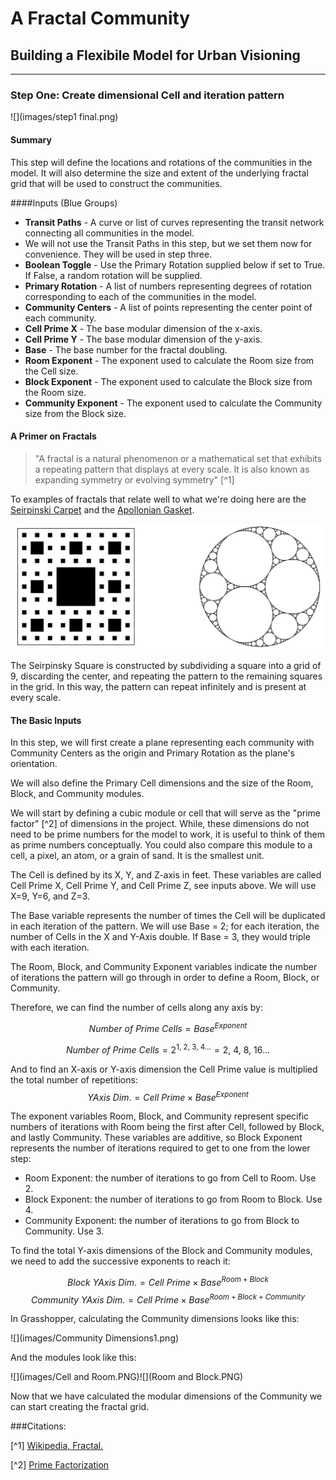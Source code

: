 # A Fractal Community
## Building a Flexibile Model for Urban Visioning
---

### Step One: Create dimensional Cell and iteration pattern

![](images/step1 final.png)

#### Summary
This step will define the locations and rotations of the communities in the model. It will also determine the size and extent of the underlying fractal grid that will be used to construct the communities. 

####Inputs (Blue Groups)
- **Transit Paths** - A curve or list of curves representing the transit network connecting all communities in the model.
 - We will not use the Transit Paths in this step, but we set them now for convenience. They will be used in step three. 
- **Boolean Toggle** - Use the Primary Rotation supplied below if set to True. If False, a random rotation will be supplied. 
- **Primary Rotation** - A list of numbers representing degrees of rotation corresponding to each of the communities in the model. 
- **Community Centers** - A list of points representing the center point of each community.
- **Cell Prime X** - The base modular dimension of the x-axis.
- **Cell Prime Y** - The base modular dimension of the y-axis.
- **Base** - The base number for the fractal doubling.
- **Room Exponent** - The exponent used to calculate the Room size from the Cell size.
- **Block Exponent** - The exponent used to calculate the Block size from the Room size.
- **Community Exponent** - The exponent used to calculate the Community size from the Block size.

#### A Primer on Fractals

>"A fractal is a natural phenomenon or a mathematical set that exhibits a repeating pattern that displays at every scale. It is also known as expanding symmetry or evolving symmetry" [^1]

To examples of fractals that relate well to what we're doing here are the [Seirpinski Carpet](https://en.wikipedia.org/wiki/Sierpinski_carpet) and the [Apollonian Gasket](https://en.wikipedia.org/wiki/Apollonian_gasket).

![](images/fractals.png)

The Seirpinsky Square is constructed by subdividing a square into a grid of 9, discarding the center, and repeating the pattern to the remaining squares in the grid. In this way, the pattern can repeat infinitely and is present at every scale. 

#### The Basic Inputs

In this step, we will first create a plane representing each community with Community Centers as the origin and Primary Rotation as the plane's orientation.

We will also define the Primary Cell dimensions and the size of the Room, Block, and Community modules. 

We will start by defining a cubic module or cell that will serve as the "prime factor" [^2] of dimensions in the project. While, these dimensions do not need to be prime numbers for the model to work, it is useful to think of them as prime numbers conceptually. You could also compare this module to a cell, a pixel, an atom, or a grain of sand. It is the smallest unit. 

The Cell is defined by its X, Y, and Z-axis in feet. These variables are called Cell Prime X, Cell Prime Y, and Cell Prime Z, see inputs above. We will use X=9, Y=6, and Z=3. 

The Base variable represents the number of times the Cell will be duplicated in each iteration of the pattern. We will use Base = 2; for each iteration, the number of Cells in the X and Y-Axis double. If Base = 3, they would triple with each iteration. 

The Room, Block, and Community Exponent variables indicate the number of iterations the pattern will go through in order to define a Room, Block, or Community.

Therefore, we can find the number of cells along any axis by:

$$
Number\ of\ Prime\ Cells = Base ^ {Exponent}
$$

$$
Number\ of\ Prime\ Cells = 2^{1,\ 2,\ 3,\ 4...} = 2,\ 4,\ 8,\ 16...
$$

And to find an X-axis or Y-axis dimension the Cell Prime value is multiplied the total number of repetitions: 
$$
YAxis\ Dim. = Cell\ Prime \times Base ^ {Exponent}
$$

The exponent variables Room, Block, and Community represent specific numbers of iterations with Room being the first after Cell, followed by Block, and lastly Community. These variables are additive, so Block Exponent represents the number of iterations required to get to one from the lower step:

- Room Exponent: the number of iterations to go from Cell to Room. Use 2.
- Block Exponent: the number of iterations to go from Room to Block. Use 4.
- Community Exponent: the number of iterations to go from Block to Community. Use 3.

To find the total Y-axis dimensions of the Block and Community modules, we need to add the successive exponents to reach it: 

$$
Block\ YAxis\ Dim. = Cell\ Prime \times Base ^ {Room+Block}
$$
$$
Community\ YAxis\ Dim. = Cell\ Prime \times Base ^ {Room+Block+Community}
$$

In Grasshopper, calculating the Community dimensions looks like this:

![](images/Community Dimensions1.png)

And the modules look like this:

![](images/Cell and Room.PNG)![](Room and Block.PNG)

Now that we have calculated the modular dimensions of the Community we can start creating the fractal grid.

###Citations:

[^1] [ Wikipedia, Fractal.](https://en.wikipedia.org/wiki/Fractal)

[^2] [Prime Factorization](http://www.mathsisfun.com/prime-factorization.html)
